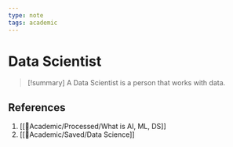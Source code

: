 ```yaml
---
type: note
tags: academic
---
```


# Data Scientist

> [!summary] 
> A Data Scientist is a person that works with data.

## References
1. [[🧪Academic/Processed/What is AI, ML, DS]]
2. [[🧪Academic/Saved/Data Science]]